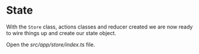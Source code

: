 # State

With the `Store` class, actions classes and reducer created we are now ready to wire things up and create our state object.

Open the *src/app/store/index.ts* file.